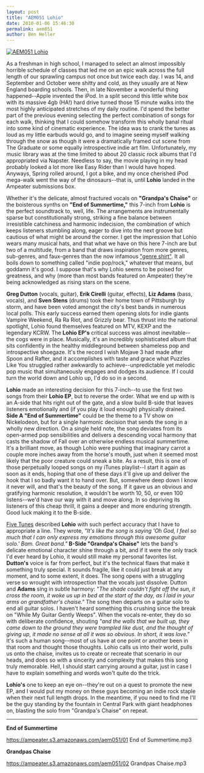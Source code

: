 ```yaml
---
layout: post
title: "AEM051 Lohio"
date: 2010-01-06 15:46:30
permalink: aem051
author: Ben Heller
---
```

[![AEM051 Lohio](https://ampeater.s3.amazonaws.com/aem051/Lohio.jpg)](https://ampeater.s3.amazonaws.com/aem051/Lohio.jpg)

As a freshman in high school, I managed to select an almost impossibly horrible schedule of classes that led me on an epic walk across the full length of our sprawling campus not once but twice each day. I was 14, and September and October were shitty and cold, as they usually are at New England boarding schools. Then, in late November a wonderful thing happened--Apple invented the iPod. In a split second this little white box with its massive 4gb (HA!) hard drive turned those 15 minute walks into the most highly anticipated stretches of my daily routine. I'd spend the better part of the previous evening selecting the perfect combination of songs for each walk, thinking that I could somehow transform this wholly banal ritual into some kind of cinematic experience. The idea was to crank the tunes as loud as my little earbuds would go, and to imagine seeing myself walking through the snow as though it were a dramatically framed cut scene from The Graduate or some equally introspective indie art film. Unfortunately, my music library was at the time limited to about 20 classic rock albums that I'd appropriated via Napster. Needless to say, the movie playing in my head probably looked a lot more like Easy Rider than I would have hoped. Anyways, Spring rolled around, I got a bike, and my once cherished iPod mega-walk went the way of the dinosaurs--that is, until **Lohio** landed in the Ampeater submissions box.

<!-- more -->

Whether it's the delicate, almost fractured vocals on **"Grandpa's Chaise"** or the boisterous synths on **"End of Summertime,"** this 7-inch from **Lohio** is the perfect soundtrack to, well, life. The arrangements are instrumentally sparse but constitutionally strong, striking a fine balance between irresistible catchiness and harmonic indecision, the combination of which keeps listeners stumbling along, eager to dive into the next groove but cautious of what might be around the corner. I get the impression that Lohio wears many musical hats, and that what we have on this here 7-inch are but two of a multitude, from a band that draws inspiration from more genres, sub-genres, and faux-genres than the now infamous ["genre shirt"](http://cache0.bigcartel.com/product_images/8963711/DSC00004-1.jpg). It all boils down to something called "indie pop/rock," whatever that means, but goddamn it's good. I suppose that's why Lohio seems to be poised for greatness, and why (more than most bands featured on Ampeater) they're being acknowledged as rising stars on the scene.

**Greg Dutton** (vocals, guitar), **Erik Cirelli** (guitar, effects), **Liz Adams** (bass, vocals), and **Sven Stens** (drums) took their home town of Pittsburgh by storm, and have been voted amongst the city's best bands in numerous local polls. This early success earned them opening slots for indie giants Vampire Weekend, Ra Ra Riot, and Grizzly bear. Thus thrust into the national spotlight, Lohio found themselves featured on MTV, KEXP and the legendary KCRW. The **Lohio EP's** critical success was almost inevitable--the cogs were in place. Musically, it's an incredibly sophisticated album that sits confidently in the healthy middleground between shameless pop and introspective shoegaze. It's the record I wish Mojave 3 had made after Spoon and Rafter, and it accomplishes with taste and grace what Puzzles Like You struggled rather awkwardly to achieve--unpredictable yet melodic pop music that simultaneously engages and dodges its audience. If I could turn the world down and Lohio up, I'd do so in a second.

**Lohio** made an interesting decision for this 7-inch--to use the first two songs from their **Lohio EP**, but to reverse the order. What we end up with is an A-side that hits right out of the gate, and a slow build B-side that leaves listeners emotionally and (if you play it loud enough) physically drained. **Side A "End of Summertime"** could be the theme to a TV show on Nickelodeon, but for a single harmonic decision that sends the song in a wholly new direction. On a single held note, the song deviates from its open-armed pop sensibilities and delivers a descending vocal harmony that casts the shadow of Fall over an otherwise endless musical summertime. It's a brilliant move, as though Lohio were pushing that imaginary carrot a couple more inches away from the horse's mouth, just when it seemed most likely that the poor creature could sneak a bite. As a result, this is one of those perpetually looped songs on my iTunes playlist--I start it again as soon as it ends, hoping that one of these days it'll give up and deliver the hook that I so badly want it to hand over. But, somewhere deep down I know it never will, and that's the beauty of the song. If it gave us an obvious and gratifying harmonic resolution, it wouldn't be worth 10, 50, or even 100 listens--we'd have our way with it and move along. In so depriving its listeners of this cheap thrill, it gains a deeper and more enduring strength. Good luck making it to the B-side.

[Five Tunes](http://fivetunes.wordpress.com/) described **Lohio** with such perfect accuracy that I have to appropriate a line. They wrote, _"It's like the song is saying 'Oh God, I feel so much that I can only express my emotions through this awesome guitar solo.' Bam. Great band."_ **B-Side "Grandpa's Chaise"** lets the band's delicate emotional character shine through a bit, and if it were the only track I'd ever heard by Lohio, it would still make my personal favorites list. **Dutton's** voice is far from perfect, but it's the technical flaws that make it something truly special. It sounds fragile, like it could just break at any moment, and to some extent, it does. The song opens with a struggling verse so wrought with introspection that the vocals just dissolve. Dutton and **Adams** sing in subtle harmony: "_The shade couldn't fight off the sun, it cross the room, it woke us up in bed at the start of the day, as I laid in your arms on grandfather's chaise."_ The song then departs on a guitar solo to end all guitar solos. I haven't heard something this crushing since the break on "While My Guitar Gently Weeps". When the vocals re-enter, they do so with deliberate confidence, shouting _"and the walls that we built up, they came down to the ground they were trampled like dust, and the thought of giving up, it made no sense at all it was so obvious. In short, it was love."_ It's such a human song--most of us have at one point or another been in that room and thought those thoughts. Lohio calls us into their world, pulls us onto the chaise, invites us to create or recreate that scenario in our heads, and does so with a sincerity and complexity that makes this song truly memorable. Hell, I should start carrying around a guitar, just in case I have to explain something and words won't quite do the trick.

**Lohio's** one to keep an eye on--they're out on a quest to promote the new EP, and I would put my money on these guys becoming an indie rock staple when their next full length drops. In the meantime, if you need to find me I'll be the guy standing by the fountain in Central Park with giant headphones on, blasting the solo from "Grandpa's Chaise" on repeat.

---

**End of Summertime**

https://ampeater.s3.amazonaws.com/aem051/01 End of Summertime.mp3

**Grandpas Chaise**

https://ampeater.s3.amazonaws.com/aem051/02 Grandpas Chaise.mp3

